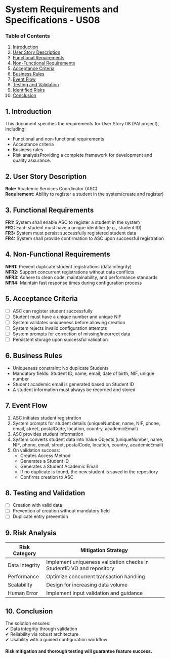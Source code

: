 # System Requirements and Specifications - US08 #

### Table of Contents

1. [Introduction](#1-introduction)
2. [User Story Description](#2-user-story-description)
3. [Functional Requirements](#3-functional-requirements)
4. [Non-Functional Requirements](#4-non-functional-requirements)
5. [Acceptance Criteria](#5-acceptance-criteria)
6. [Business Rules](#6-business-rules)
7. [Event Flow](#7-event-flow)
8. [Testing and Validation](#8-testing-and-validation)
9. [Identified Risks](#9-risk-analysis)
10. [Conclusion](#10-conclusion)

## 1. Introduction

This document specifies the requirements for User Story 08 (PAI project), including:

- Functional and non-functional requirements 
- Acceptance criteria 
- Business rules 
- Risk analysisProviding a complete framework for development and quality assurance.

## 2. User Story Description
**Role:** Academic Services Coordinator (ASC)  
**Requirement:** Ability to register a student in the system(create and register)

## 3. Functional Requirements
**FR1:** System shall enable ASC to register a student in the system  
**FR2:** Each student must have a unique identifier (e.g., student ID)  
**FR3:** System must persist successfully registered student data  
**FR4:** System shall provide confirmation to ASC upon successful registration

## 4. Non-Functional Requirements
**NFR1:** Prevent duplicate student registrations (data integrity)  
**NFR2:** Support concurrent registrations without data conflicts  
**NFR3:** Adhere to clean code, maintainability, and performance standards  
**NFR4:** Maintain fast response times during configuration process 

## 5. Acceptance Criteria
- [ ] ASC can register student successfully
- [ ] Student must have a unique number and unique NIF 
- [ ] System validates uniqueness before allowing creation
- [ ] System rejects invalid configuration attempts
- [ ] System prompts for correction of missing/incorrect data
- [ ] Persistent storage upon successful validation

## 6. Business Rules
- Uniqueness constraint: No duplicate Students
- Mandatory fields: Student ID, name, email, date of birth, NIF, unique number
- Student academic email is generated based on Student ID
- A student information must always be recorded and stored

## 7. Event Flow
1. ASC initiates student registration
2. System prompts for student details (uniqueNumber, name, NIF, phone, email, street, postalCode, location, country, academicEmail)
3. ASC provides student information
4. System converts student data into Value Objects (uniqueNumber, name, NIF, phone, email, street, postalCode, location, country, academicEmail)
5. On validation success:
    - Creates Access Method
    - Generates a Student ID
    - Generates a Student Academic Email
    - If no duplicate is found, the new student is saved in the repository
    - Confirms creation to ASC

## 8. Testing and Validation
- [ ] Creation with valid data
- [ ] Prevention of creation without mandatory field
- [ ] Duplicate entry prevention

## 9. Risk Analysis
| Risk Category  | Mitigation Strategy                        |  
|---------------|-------------------------------------|  
| Data Integrity | Implement uniqueness validation checks in StudentID VO and repository |  
| Performance    | Optimize concurrent transaction handling |  
| Scalability   | Design for increasing data volume |  
| Human Error   | Implement input validation and guidance |  


## 10. Conclusion
The solution ensures:  
✔ Data integrity through validation  
✔ Reliability via robust architecture  
✔ Usability with a guided configuration workflow

#### Risk mitigation and thorough testing will guarantee feature success.










